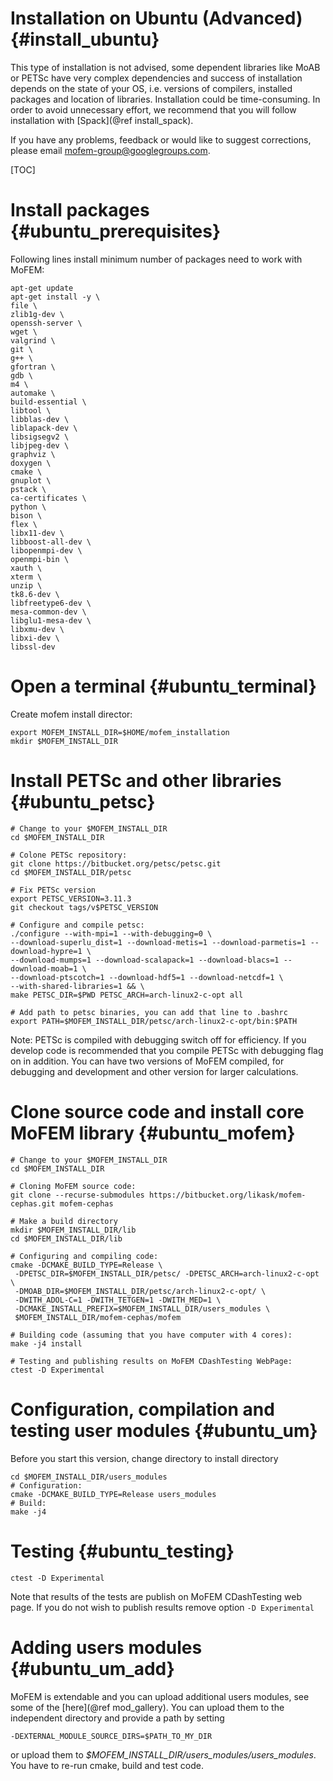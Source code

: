 Installation on Ubuntu (Advanced) {#install_ubuntu}
======================

This type of installation is not advised, some dependent libraries like MoAB
or PETSc have very complex dependencies and success of installation depends
on the state of your OS, i.e. versions of compilers, installed packages and
location of libraries. Installation could be time-consuming. In order to
avoid unnecessary effort, we recommend that you will follow installation with
[Spack](@ref install_spack).

If you have any problems, feedback or would like to suggest corrections,
please email
[mofem-group@googlegroups.com](https://groups.google.com/forum/#!forum/mofem-group).

[TOC]

# Install packages {#ubuntu_prerequisites}

Following lines install minimum number of packages need to work with MoFEM:
~~~~~~
apt-get update
apt-get install -y \
file \
zlib1g-dev \
openssh-server \
wget \
valgrind \
git \
g++ \
gfortran \
gdb \
m4 \
automake \
build-essential \
libtool \
libblas-dev \
liblapack-dev \
libsigsegv2 \
libjpeg-dev \
graphviz \
doxygen \
cmake \
gnuplot \
pstack \
ca-certificates \
python \
bison \
flex \
libx11-dev \
libboost-all-dev \
libopenmpi-dev \
openmpi-bin \
xauth \
xterm \
unzip \
tk8.6-dev \
libfreetype6-dev \
mesa-common-dev \
libglu1-mesa-dev \
libxmu-dev \
libxi-dev \
libssl-dev
~~~~~~

# Open a terminal {#ubuntu_terminal}

Create mofem install director:
~~~~~~
export MOFEM_INSTALL_DIR=$HOME/mofem_installation
mkdir $MOFEM_INSTALL_DIR
~~~~~~

# Install PETSc and other libraries {#ubuntu_petsc}

~~~~~~
# Change to your $MOFEM_INSTALL_DIR
cd $MOFEM_INSTALL_DIR

# Colone PETSc repository:
git clone https://bitbucket.org/petsc/petsc.git
cd $MOFEM_INSTALL_DIR/petsc

# Fix PETSc version
export PETSC_VERSION=3.11.3
git checkout tags/v$PETSC_VERSION

# Configure and compile petsc:
./configure --with-mpi=1 --with-debugging=0 \
--download-superlu_dist=1 --download-metis=1 --download-parmetis=1 --download-hypre=1 \
--download-mumps=1 --download-scalapack=1 --download-blacs=1 --download-moab=1 \
--download-ptscotch=1 --download-hdf5=1 --download-netcdf=1 \
--with-shared-libraries=1 && \
make PETSC_DIR=$PWD PETSC_ARCH=arch-linux2-c-opt all

# Add path to petsc binaries, you can add that line to .bashrc
export PATH=$MOFEM_INSTALL_DIR/petsc/arch-linux2-c-opt/bin:$PATH
~~~~~~

Note: PETSc is compiled with debugging switch off for efficiency. If you
develop code is recommended that you compile PETSc with debugging flag on in
addition. You can have two versions of MoFEM compiled, for debugging and
development and other version for larger calculations.

# Clone source code and install core MoFEM library {#ubuntu_mofem}

~~~~~~
# Change to your $MOFEM_INSTALL_DIR
cd $MOFEM_INSTALL_DIR

# Cloning MoFEM source code:
git clone --recurse-submodules https://bitbucket.org/likask/mofem-cephas.git mofem-cephas

# Make a build directory
mkdir $MOFEM_INSTALL_DIR/lib
cd $MOFEM_INSTALL_DIR/lib

# Configuring and compiling code:
cmake -DCMAKE_BUILD_TYPE=Release \
 -DPETSC_DIR=$MOFEM_INSTALL_DIR/petsc/ -DPETSC_ARCH=arch-linux2-c-opt \
 -DMOAB_DIR=$MOFEM_INSTALL_DIR/petsc/arch-linux2-c-opt/ \
 -DWITH_ADOL-C=1 -DWITH_TETGEN=1 -DWITH_MED=1 \
 -DCMAKE_INSTALL_PREFIX=$MOFEM_INSTALL_DIR/users_modules \
 $MOFEM_INSTALL_DIR/mofem-cephas/mofem

# Building code (assuming that you have computer with 4 cores):
make -j4 install

# Testing and publishing results on MoFEM CDashTesting WebPage:
ctest -D Experimental
~~~~~~

# Configuration, compilation and testing user modules {#ubuntu_um}

Before you start this version, change directory to install directory
~~~~~~
cd $MOFEM_INSTALL_DIR/users_modules
# Configuration:
cmake -DCMAKE_BUILD_TYPE=Release users_modules
# Build:
make -j4
~~~~~~

# Testing {#ubuntu_testing}

~~~~~~
ctest -D Experimental
~~~~~~

Note that results of the tests are publish on MoFEM CDashTesting web page. If you 
do not wish to publish results remove option ``-D Experimental``

# Adding users modules {#ubuntu_um_add}

MoFEM is extendable and you can upload additional users modules, see some of the [here](@ref mod_gallery). You can upload them to the independent directory and provide a path by setting 
~~~~~
-DEXTERNAL_MODULE_SOURCE_DIRS=$PATH_TO_MY_DIR
~~~~~
or upload them to *$MOFEM_INSTALL_DIR/users_modules/users_modules*. You have to re-run cmake, build and test code.